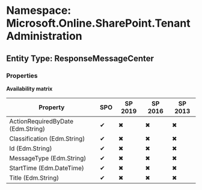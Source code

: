 # Namespace: Microsoft.Online.SharePoint.TenantAdministration
## Entity Type: ResponseMessageCenter

### Properties

**Availability matrix**

Property | SPO | SP 2019 | SP 2016 | SP 2013
----------|-----|---------|---------|--------
ActionRequiredByDate (Edm.String) | ✔ | ✖ | ✖ | ✖
Classification (Edm.String) | ✔ | ✖ | ✖ | ✖
Id (Edm.String) | ✔ | ✖ | ✖ | ✖
MessageType (Edm.String) | ✔ | ✖ | ✖ | ✖
StartTime (Edm.DateTime) | ✔ | ✖ | ✖ | ✖
Title (Edm.String) | ✔ | ✖ | ✖ | ✖

